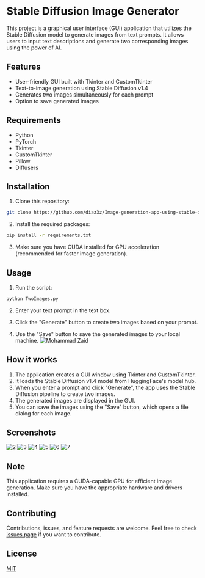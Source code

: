 # Stable Diffusion Image Generator

This project is a graphical user interface (GUI) application that utilizes the Stable Diffusion model to generate images from text prompts. It allows users to input text descriptions and generate two corresponding images using the power of AI.

## Features

- User-friendly GUI built with Tkinter and CustomTkinter
- Text-to-image generation using Stable Diffusion v1.4
- Generates two images simultaneously for each prompt
- Option to save generated images

## Requirements

- Python 
- PyTorch
- Tkinter
- CustomTkinter
- Pillow
- Diffusers

## Installation

1. Clone this repository:

```bash
git clone https://github.com/diaz3z/Image-generation-app-using-stable-diffusion.git

```
2. Install the required packages:
```bash
pip install -r requirements.txt

```
3. Make sure you have CUDA installed for GPU acceleration (recommended for faster image generation).

## Usage

1. Run the script:
```bash
python TwoImages.py

```
2. Enter your text prompt in the text box.

3. Click the "Generate" button to create two images based on your prompt.

4. Use the "Save" button to save the generated images to your local machine.
![Mohammad Zaid](https://github.com/user-attachments/assets/26975fa3-e2fb-4ca7-8f47-9dea624e76be)

## How it works

1. The application creates a GUI window using Tkinter and CustomTkinter.
2. It loads the Stable Diffusion v1.4 model from HuggingFace's model hub.
3. When you enter a prompt and click "Generate", the app uses the Stable Diffusion pipeline to create two images.
4. The generated images are displayed in the GUI.
5. You can save the images using the "Save" button, which opens a file dialog for each image.

## Screenshots
![2](https://github.com/user-attachments/assets/9a82a490-a7cb-458c-adcc-2dc584e3e8a1)
![3](https://github.com/user-attachments/assets/3df20ddf-73cf-4fea-9610-bce098ad21f5)
![4](https://github.com/user-attachments/assets/65dfbb1b-72ac-4c41-8afd-0fbe3501d7e7)
![5](https://github.com/user-attachments/assets/9a348f9c-4f28-408c-b52f-1760373ec4d0)
![6](https://github.com/user-attachments/assets/c4ebf7d6-be98-4121-9b71-5b3c9a6646d3)
![7](https://github.com/user-attachments/assets/db0f92b6-0a3e-4d85-acfb-16382c2fe6f3)


## Note

This application requires a CUDA-capable GPU for efficient image generation. Make sure you have the appropriate hardware and drivers installed.

## Contributing

Contributions, issues, and feature requests are welcome. Feel free to check [issues page](https://github.com/diaz3z/Image-generation-app-using-stable-diffusionr/issues) if you want to contribute.

## License

[MIT](https://choosealicense.com/licenses/mit/)
